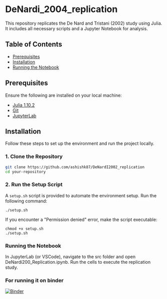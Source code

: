 # DeNardi_2004_replication

This repository replicates the De Nard and Tristani (2002) study using Julia. It includes all necessary scripts and a Jupyter Notebook for analysis.

## Table of Contents

- [Prerequisites](#prerequisites)
- [Installation](#installation)
- [Running the Notebook](#running-the-notebook)

## Prerequisites

Ensure the following are installed on your local machine:

- [Julia 1.10.2](https://julialang.org/downloads/)
- [Git](https://git-scm.com/downloads)
- [JupyterLab](https://jupyter.org/install)

## Installation

Follow these steps to set up the environment and run the project locally.

### 1. Clone the Repository

```bash
git clone https://github.com/ashishk87/DeNardI2002_replication
cd your-repository
```

### 2. Run the Setup Script
A ```setup.sh``` script is provided to automate the environment setup. Run the following command:
```
./setup.sh
```

If you encounter a "Permission denied" error, make the script executable:
```
chmod +x setup.sh
./setup.sh
```

### Running the Notebook
In JupyterLab (or VSCode), navigate to the src folder and open DeNardi200_Replication.ipynb. Run the cells to execute the replication study.


### For running it on binder

[![Binder](https://mybinder.org/badge_logo.svg)](https://mybinder.org/v2/gh/ashishk87/DeNardi_2004_replication/HEAD?labpath=src%2FDeNardi2002_Replication.ipynb)







